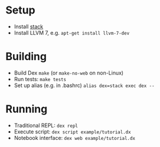 Setup
=====

- Install [stack](https://www.haskellstack.org)
- Install LLVM 7, e.g. `apt-get install llvm-7-dev`

Building
========

- Build Dex `make` (or `make-no-web` on non-Linux)
- Run tests: `make tests`
- Set up alias (e.g. in .bashrc) `alias dex=stack exec dex --`

Running
=======

- Traditional REPL: `dex repl`
- Execute script: `dex script example/tutorial.dx`
- Notebook interface: `dex web example/tutorial.dx`
